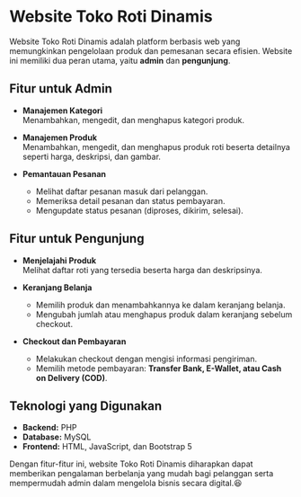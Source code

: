 # Website Toko Roti Dinamis

Website Toko Roti Dinamis adalah platform berbasis web yang memungkinkan pengelolaan produk dan pemesanan secara efisien. Website ini memiliki dua peran utama, yaitu **admin** dan **pengunjung**.

## Fitur untuk Admin

- **Manajemen Kategori**  
  Menambahkan, mengedit, dan menghapus kategori produk.  

- **Manajemen Produk**  
  Menambahkan, mengedit, dan menghapus produk roti beserta detailnya seperti harga, deskripsi, dan gambar.  

- **Pemantauan Pesanan**  
  - Melihat daftar pesanan masuk dari pelanggan.  
  - Memeriksa detail pesanan dan status pembayaran.  
  - Mengupdate status pesanan (diproses, dikirim, selesai).  

## Fitur untuk Pengunjung

- **Menjelajahi Produk**  
  Melihat daftar roti yang tersedia beserta harga dan deskripsinya.  

- **Keranjang Belanja**  
  - Memilih produk dan menambahkannya ke dalam keranjang belanja.  
  - Mengubah jumlah atau menghapus produk dalam keranjang sebelum checkout.  

- **Checkout dan Pembayaran**  
  - Melakukan checkout dengan mengisi informasi pengiriman.  
  - Memilih metode pembayaran: **Transfer Bank, E-Wallet, atau Cash on Delivery (COD)**.  

## Teknologi yang Digunakan

- **Backend:** PHP  
- **Database:** MySQL  
- **Frontend:** HTML, JavaScript, dan Bootstrap 5  

Dengan fitur-fitur ini, website Toko Roti Dinamis diharapkan dapat memberikan pengalaman berbelanja yang mudah bagi pelanggan serta mempermudah admin dalam mengelola bisnis secara digital.😆
